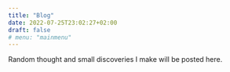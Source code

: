 ```yaml
---
title: "Blog"
date: 2022-07-25T23:02:27+02:00
draft: false
# menu: "mainmenu"
---
```


Random thought and small discoveries I make will be posted here. 

